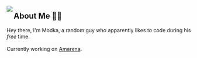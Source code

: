 <a href="https://discord.com/users/593066606574305330"><img align="left" src="https://lanyard-profile-readme.vercel.app/api/593066606574305330?bg=1a2026&borderRadius=20px&idleMessage=Probably%20doing%20something%20else..."/></a>

## About Me 🐱‍👤
Hey there, I'm Modka, a random guy who apparently likes to code during his _free_ time. <br/><br/>Currently working on [Amarena](https://github.com/modkavartini/Amarena).
